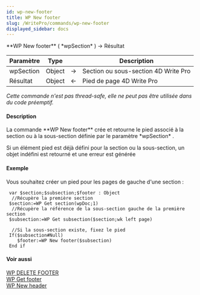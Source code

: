 ```yaml
---
id: wp-new-footer
title: WP New footer
slug: /WritePro/commands/wp-new-footer
displayed_sidebar: docs
---
```


<!--REF #_command_.WP New footer.Syntax-->**WP New footer** ( *wpSection* ) -> Résultat<!-- END REF-->
<!--REF #_command_.WP New footer.Params-->
| Paramètre | Type |  | Description |
| --- | --- | --- | --- |
| wpSection | Object | &#8594;  | Section ou sous-section 4D Write Pro |
| Résultat | Object | &#8592; | Pied de page 4D Write Pro |

<!-- END REF-->

*Cette commande n'est pas thread-safe, elle ne peut pas être utilisée dans du code préemptif.*


#### Description 

<!--REF #_command_.WP New footer.Summary-->La commande **WP New footer** crée et retourne le pied associé à la section ou à la sous-section définie par le paramètre *wpSection* .<!-- END REF-->

Si un élément pied est déjà défini pour la section ou la sous-section, un objet indéfini est retourné et une erreur est générée

#### Exemple 

Vous souhaitez créer un pied pour les pages de gauche d'une section :

```4d
 var $section;$subsection;$footer : Object
  //Récupère la première section
 $section:=WP Get section(wpDoc;1)
  //Récupère la référence de la sous-section gauche de la première section
 $subsection:=WP Get subsection($section;wk left page)
 
  //Si la sous-section existe, fixez le pied
 If($subsection#Null)
    $footer:=WP New footer($subsection)
 End if
```

#### Voir aussi 

[WP DELETE FOOTER](wp-delete-footer.md)  
[WP Get footer](wp-get-footer.md)  
[WP New header](wp-new-header.md)  